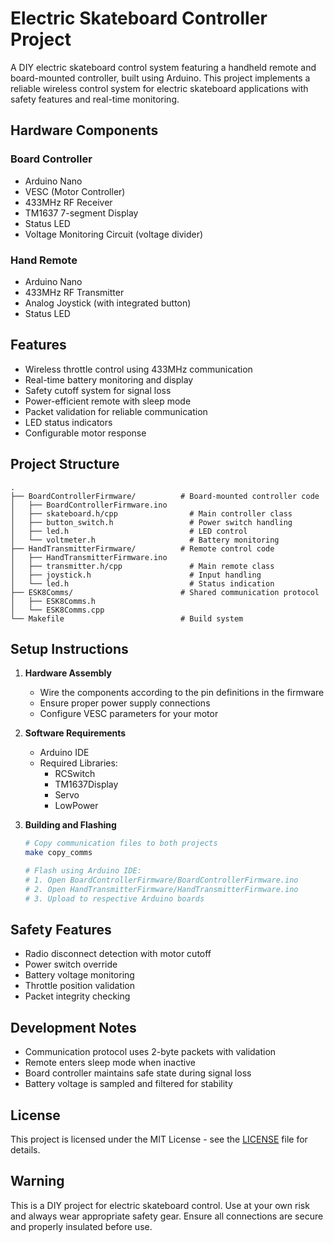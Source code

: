 # Electric Skateboard Controller Project

A DIY electric skateboard control system featuring a handheld remote and board-mounted controller, built using Arduino. This project implements a reliable wireless control system for electric skateboard applications with safety features and real-time monitoring.

## Hardware Components

### Board Controller
- Arduino Nano
- VESC (Motor Controller)
- 433MHz RF Receiver
- TM1637 7-segment Display
- Status LED
- Voltage Monitoring Circuit (voltage divider)

### Hand Remote
- Arduino Nano
- 433MHz RF Transmitter
- Analog Joystick (with integrated button)
- Status LED

## Features

- Wireless throttle control using 433MHz communication
- Real-time battery monitoring and display
- Safety cutoff system for signal loss
- Power-efficient remote with sleep mode
- Packet validation for reliable communication
- LED status indicators
- Configurable motor response

## Project Structure

```
.
├── BoardControllerFirmware/          # Board-mounted controller code
│   ├── BoardControllerFirmware.ino
│   ├── skateboard.h/cpp                # Main controller class
│   ├── button_switch.h                 # Power switch handling
│   ├── led.h                           # LED control
│   └── voltmeter.h                     # Battery monitoring
├── HandTransmitterFirmware/          # Remote control code
│   ├── HandTransmitterFirmware.ino
│   ├── transmitter.h/cpp               # Main remote class
│   ├── joystick.h                      # Input handling
│   └── led.h                           # Status indication
├── ESK8Comms/                        # Shared communication protocol
│   ├── ESK8Comms.h
│   └── ESK8Comms.cpp
└── Makefile                          # Build system
```

## Setup Instructions

1. **Hardware Assembly**
   - Wire the components according to the pin definitions in the firmware
   - Ensure proper power supply connections
   - Configure VESC parameters for your motor

2. **Software Requirements**
   - Arduino IDE
   - Required Libraries:
     - RCSwitch
     - TM1637Display
     - Servo
     - LowPower

3. **Building and Flashing**
   ```bash
   # Copy communication files to both projects
   make copy_comms

   # Flash using Arduino IDE:
   # 1. Open BoardControllerFirmware/BoardControllerFirmware.ino
   # 2. Open HandTransmitterFirmware/HandTransmitterFirmware.ino
   # 3. Upload to respective Arduino boards
   ```

## Safety Features

- Radio disconnect detection with motor cutoff
- Power switch override
- Battery voltage monitoring
- Throttle position validation
- Packet integrity checking

## Development Notes

- Communication protocol uses 2-byte packets with validation
- Remote enters sleep mode when inactive
- Board controller maintains safe state during signal loss
- Battery voltage is sampled and filtered for stability

## License

This project is licensed under the MIT License - see the [LICENSE](LICENSE) file for details.

## Warning

This is a DIY project for electric skateboard control. Use at your own risk and always wear appropriate safety gear. Ensure all connections are secure and properly insulated before use.
